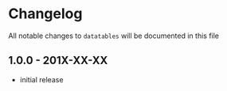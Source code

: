 # Changelog

All notable changes to `datatables` will be documented in this file

## 1.0.0 - 201X-XX-XX

- initial release
